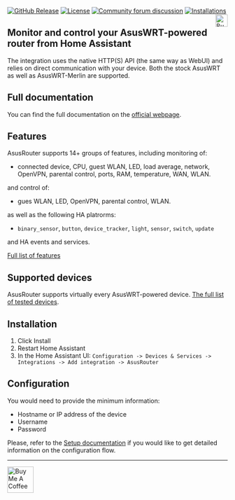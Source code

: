 [![GitHub Release](https://img.shields.io/github/release/Vaskivskyi/ha-asusrouter.svg?style=for-the-badge&color=blue)](https://github.com/Vaskivskyi/ha-asusrouter/releases) [![License](https://img.shields.io/github/license/Vaskivskyi/ha-asusrouter.svg?style=for-the-badge&color=yellow)](https://github.com/Vaskivskyi/ha-asusrouter/blob/main/LICENSE) [![Community forum discussion](https://img.shields.io/badge/COMMUNITY-FORUM-success?style=for-the-badge&color=blue)](https://community.home-assistant.io/t/custom-component-asusrouter-integration/416111) [![Installations](https://img.shields.io/endpoint?url=https://vaskivskyi.github.io/ha-custom-analytics/badges/asusrouter/total.json&style=for-the-badge&color=yellow)](https://github.com/Vaskivskyi/ha-custom-analytics)<a href="https://www.buymeacoffee.com/vaskivskyi" target="_blank"><img src="https://asusrouter.vaskivskyi.com/BuyMeACoffee.png" alt="Buy Me A Coffee" style="height: 28px !important;" align="right" /></a>

## Monitor and control your AsusWRT-powered router from Home Assistant

The integration uses the native HTTP(S) API (the same way as WebUI) and relies on direct communication with your device. Both the stock AsusWRT as well as AsusWRT-Merlin are supported.

## Full documentation

You can find the full documentation on the [official webpage](https://asusrouter.vaskivskyi.com/).

## Features

AsusRouter supports 14+ groups of features, including monitoring of:
- connected device, CPU, guest WLAN, LED, load average, network, OpenVPN, parental control, ports, RAM, temperature, WAN, WLAN.

and control of:
- gues WLAN, LED, OpenVPN, parental control, WLAN.

 as well as the following HA platrorms:
- `binary_sensor`, `button`, `device_tracker`, `light`, `sensor`, `switch`, `update`

and HA events and services.

[Full list of features](https://asusrouter.vaskivskyi.com/features/)

## Supported devices

AsusRouter supports virtually every AsusWRT-powered device. [The full list of tested devices](https://asusrouter.vaskivskyi.com/devices/).

## Installation

1. Click Install
2. Restart Home Assistant
3. In the Home Assistant UI:
   `Configuration -> Devices & Services -> Integrations -> Add integration -> AsusRouter`

## Configuration

You would need to provide the minimum information:
- Hostname or IP address of the device
- Username
- Password

Please, refer to the [Setup documentation](https://asusrouter.vaskivskyi.com/guide/getting-started/) if you would like to get detailed information on the configuration flow.

---

<a href="https://www.buymeacoffee.com/vaskivskyi" target="_blank"><img src="https://asusrouter.vaskivskyi.com/BuyMeACoffee.png" alt="Buy Me A Coffee" style="height: 60px !important;"></a>


